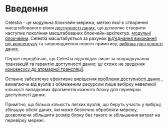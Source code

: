 # Введення

Celestia - це модульна блокчейн-мережа, метою якої є створення масштабованого рівня [доступності даних](https://blog.celestia.org/celestia-a-scalable-general-purpose-data-availability-layer-for-decentralized-apps-and-trust-minimized-sidechains/), що дозволяє створити наступне покоління масштабованих блокчейн-архітектур. [ модульні блокчейни](https://celestia.org/learn/). Celestia масштабується за рахунок [ від'єднання виконання від консенсусу](https://arxiv.org/abs/1905.09274) та запровадження нового примітиву, [ вибірка доступності даних](https://arxiv.org/abs/1809.09044).

Перше передбачає, що Celestia відповідає лише за впорядкування транзакцій та гарантію доступності даних; це схоже на [зведення консенсусу до атомарної трансляції](https://en.wikipedia.org/wiki/Atomic_broadcast#Equivalent_to_Consensus).

Останнє забезпечує ефективне вирішення [ проблеми доступності даних ](https://coinmarketcap.com/alexandria/article/what-is-data-availability), вимагаючи від вузлів з обмеженим ресурсом лише вибірку невеликої кількості випадкових фрагментів кожного блоку для перевірки доступності даних.

Примітно, що більша кількість легких вузлів, що беруть участь у вибірці, збільшує обсяг даних, які може безпечно обробляти мережу, дозволяючи збільшити розмір блоку без такого ж збільшення витрат на перевірку мережі.
